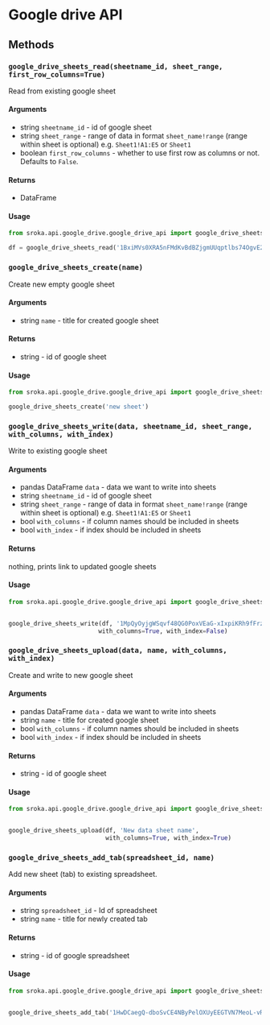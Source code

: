 # Google drive API

## Methods


### `google_drive_sheets_read(sheetname_id, sheet_range, first_row_columns=True)`
Read from existing google sheet


#### Arguments

* string `sheetname_id` - id of google sheet
* string `sheet_range` - range of data in format `sheet_name!range` (range within sheet is optional) e.g. `Sheet1!A1:E5` or `Sheet1`
* boolean `first_row_columns` - whether to use first row as columns or not. Defaults to `False`.

#### Returns

* DataFrame

#### Usage

```python
from sroka.api.google_drive.google_drive_api import google_drive_sheets_read

df = google_drive_sheets_read('1BxiMVs0XRA5nFMdKvBdBZjgmUUqptlbs74OgvE2upms', 'Class Data!A1:E5')
```

### `google_drive_sheets_create(name)`
Create new empty google sheet


#### Arguments

* string `name` - title for created google sheet

#### Returns

* string - id of google sheet

#### Usage

```python
from sroka.api.google_drive.google_drive_api import google_drive_sheets_create

google_drive_sheets_create('new sheet')
```


### `google_drive_sheets_write(data, sheetname_id, sheet_range, with_columns, with_index)`
Write to existing google sheet

#### Arguments

* pandas DataFrame `data` - data we want to write into sheets
* string `sheetname_id` - id of google sheet
* string `sheet_range` - range of data in format `sheet_name!range` (range within sheet is optional) e.g. `Sheet1!A1:E5` or `Sheet1`
* bool `with_columns` - if column names should be included in sheets
* bool `with_index` - if index should be included in sheets

#### Returns

nothing, prints link to updated google sheets

#### Usage

```python
from sroka.api.google_drive.google_drive_api import google_drive_sheets_write


google_drive_sheets_write(df, '1MpQyOyjgWSqvf48QG0PoxVEaG-xIxpiKRh9fFrzvOUQ', 'Sheet1',
                         with_columns=True, with_index=False)
```

### `google_drive_sheets_upload(data, name, with_columns, with_index)`
Create and write to new google sheet


#### Arguments

* pandas DataFrame `data` - data we want to write into sheets
* string `name` - title for created google sheet
* bool `with_columns` - if column names should be included in sheets
* bool `with_index` - if index should be included in sheets

#### Returns

* string - id of google sheet

#### Usage

```python
from sroka.api.google_drive.google_drive_api import google_drive_sheets_upload


google_drive_sheets_upload(df, 'New data sheet name',
                           with_columns=True, with_index=True)
```

### `google_drive_sheets_add_tab(spreadsheet_id, name)`
Add new sheet (tab) to existing spreadsheet.


#### Arguments

* string `spreadsheet_id` - Id of spreadsheet
* string `name` - title for newly created tab

#### Returns

* string - id of google spreadsheet

#### Usage

```python
from sroka.api.google_drive.google_drive_api import google_drive_sheets_add_tab


google_drive_sheets_add_tab('1HwDCaegQ-dboSvCE4NByPelOXUyEEGTVN7MeoL-vRnE', 'New Tab Name')
```

